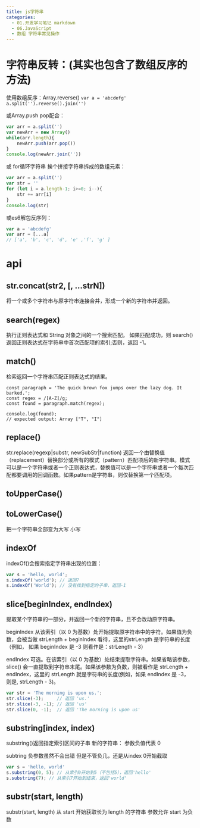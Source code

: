 ```yaml
---
title: js字符串
categories:
  - 01.开发学习笔记 markdown
  - 06.JavaScript
  - 数组 字符串常见操作
---
```


# 字符串反转：(其实也包含了数组反序的方法)
使用数组反序：Array.reverse()
`var a = 'abcdefg'
a.split('').reverse().join('')`

或Array.push pop配合：
```js
var arr = a.split('')
var newArr = new Array()
while(arr.length){
    newArr.push(arr.pop())
}
console.log(newArr.join(''))
```

或 for循环字符串 挨个拼接字符串拆成的数组元素：
```js
var arr = a.split('')
var str = ''
for (let i = a.length-1; i>=0; i--){
    str += arr[i]
}
console.log(str)
```

或es6解包反序列：

```js
var a = 'abcdefg'
var arr = [...a] 
// ['a', 'b', 'c', 'd', 'e' ,'f', 'g' ]
```

# api

## str.concat(str2, [, ...strN])
将一个或多个字符串与原字符串连接合并，形成一个新的字符串并返回。

## search(regex) 
执行正则表达式和 String 对象之间的一个搜索匹配。
如果匹配成功，则 search() 返回正则表达式在字符串中首次匹配项的索引;否则，返回 -1。

## match() 
检索返回一个字符串匹配正则表达式的结果。

```
const paragraph = 'The quick brown fox jumps over the lazy dog. It barked.';
const regex = /[A-Z]/g;
const found = paragraph.match(regex);

console.log(found);
// expected output: Array ["T", "I"]
```

## replace() 
str.replace(regexp|substr, newSubStr|function)
返回一个由替换值（replacement）替换部分或所有的模式（pattern）匹配项后的新字符串。模式可以是一个字符串或者一个正则表达式，替换值可以是一个字符串或者一个每次匹配都要调用的回调函数。如果pattern是字符串，则仅替换第一个匹配项。



## toUpperCase()
## toLowerCase()
把一个字符串全部变为大写 小写

## indexOf
indexOf()会搜索指定字符串出现的位置：

```javascript
var s = 'hello, world';
s.indexOf('world'); // 返回7
s.indexOf('World'); // 没有找到指定的子串，返回-1
```

## slice[beginIndex, endIndex)
提取某个字符串的一部分，并返回一个新的字符串，且不会改动原字符串。

beginIndex
从该索引（以 0 为基数）处开始提取原字符串中的字符。如果值为负数，会被当做 strLength + beginIndex 看待，这里的strLength 是字符串的长度（例如， 如果 beginIndex 是 -3 则看作是：strLength - 3）

endIndex
可选。在该索引（以 0 为基数）处结束提取字符串。如果省略该参数，slice() 会一直提取到字符串末尾。如果该参数为负数，则被看作是 strLength + endIndex，这里的 strLength 就是字符串的长度(例如，如果 endIndex 是 -3，则是, strLength - 3)。

```js
var str = 'The morning is upon us.';
str.slice(-3);     // 返回 'us.'
str.slice(-3, -1); // 返回 'us'
str.slice(0, -1);  // 返回 'The morning is upon us'
```

## substring[index, index)
substring()返回指定索引区间的子串 新的字符串：
参数负值代表 0

subtring 负参数虽然不会出错 但是不管负几，还是从index 0开始截取

```javascript
var s = 'hello, world'
s.substring(0, 5); // 从索引0开始到5（不包括5），返回'hello'
s.substring(7); // 从索引7开始到结束，返回'world'
```

## substr(start, length)
substr(start, length)	从 start 开始获取长为 length 的字符串 参数允许 start 为负数